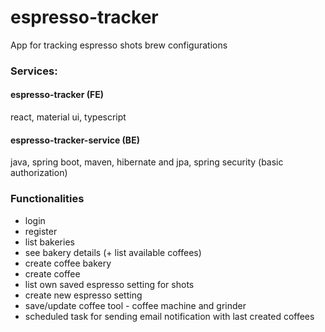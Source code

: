 # espresso-tracker
App for tracking espresso shots brew configurations

### Services:
#### espresso-tracker (FE)
react, material ui, typescript
#### espresso-tracker-service (BE)
java, spring boot, maven, hibernate and jpa, spring security (basic authorization)

### Functionalities
- login
- register
- list bakeries
- see bakery details (+ list available coffees)
- create coffee bakery
- create coffee 
- list own saved espresso setting for shots
- create new espresso setting
- save/update coffee tool - coffee machine and grinder
- scheduled task for sending email notification with last created coffees
